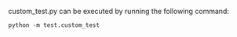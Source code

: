 custom_test.py can be executed by running the following command: 

```properties
python -m test.custom_test
```